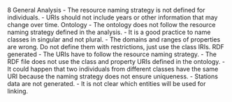 8
    General
    Analysis
        - The resource naming strategy is not defined for individuals.
        - URIs should not include years or other information that may change over time.
    Ontology
        - The ontology does not follow the resource naming strategy defined in the analysis.
        - It is a good practice to name classes in singular and not plural.
        - The domains and ranges of properties are wrong. Do not define them with restrictions, just use the class IRIs.
    RDF generated
        - The URIs have to follow the resource naming strategy.
        - The RDF file does not use the class and property URIs defined in the ontology.
        - It could happen that two individuals from different classes have the same URI because the naming strategy does not ensure uniqueness.
        - Stations data are not generated.
        - It is not clear which entities will be used for linking.
